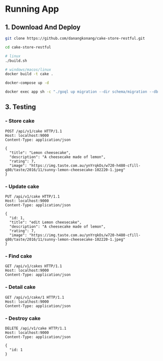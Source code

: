 # Running App

## 1. Download And Deploy
```bash
git clone https://github.com/danangkonang/cake-store-restful.git

cd cake-store-restful

# linux
./build.sh

# windows/macos/linux
docker build -t cake .

docker-compose up -d

docker exec app sh -c "./goql up migration --dir schema/migration --db mysql://danang:danang@tcp\(mysql:3306\)/db-cake?parseTime=true&loc=Asia%2FJakarta"
```

## 3. Testing

### - Store cake
```http
POST /api/v1/cake HTTP/1.1
Host: localhost:9000
Content-Type: application/json

{
  "title": "Lemon cheesecake",
  "description": "A cheesecake made of lemon",
  "rating": 7,
  "image": "https://img.taste.com.au/ynYrqkOs/w720-h480-cfill-q80/taste/2016/11/sunny-lemon-cheesecake-102220-1.jpeg"
}
```

### - Update cake
```http
PUT /api/v1/cake HTTP/1.1
Host: localhost:9000
Content-Type: application/json

{
  "id: 1,
  "title": "edit Lemon cheesecake",
  "description": "A cheesecake made of lemon",
  "rating": 7,
  "image": "https://img.taste.com.au/ynYrqkOs/w720-h480-cfill-q80/taste/2016/11/sunny-lemon-cheesecake-102220-1.jpeg"
}
```

### - Find cake
```http
GET /api/v1/cakes HTTP/1.1
Host: localhost:9000
Content-Type: application/json
```

### - Detail cake
```http
GET /api/v1/cake/1 HTTP/1.1
Host: localhost:9000
Content-Type: application/json
```

### - Destroy cake
```http
DELETE /api/v1/cake HTTP/1.1
Host: localhost:9000
Content-Type: application/json

{
  "id: 1
}
```